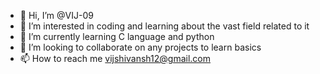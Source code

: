 - 👋 Hi, I’m @VIJ-09
- 👀 I’m interested in coding and learning about the vast field related to it
- 🌱 I’m currently learning C language and python
- 💞️ I’m looking to collaborate on any projects to learn basics
- 📫 How to reach me vijshivansh12@gmail.com

<!---
VIJ-09/VIJ-09 is a ✨ special ✨ repository because its `README.md` (this file) appears on your GitHub profile.
You can click the Preview link to take a look at your changes.
--->
